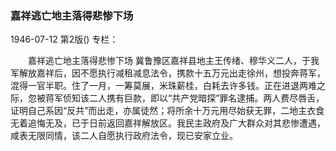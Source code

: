 ### 嘉祥逃亡地主落得悲惨下场

1946-07-12
第2版()
专栏：

　　嘉祥逃亡地主落得悲惨下场
    冀鲁豫区嘉祥县地主王传绪、穆华义二人，于我军解放嘉祥后，因不愿执行减租减息法令，携款十五万元出走徐州，想投奔蒋军，混得一官半职。住了一月，一筹莫展，米珠薪桂，白耗去许多钱。正在进退两难之际，忽被蒋军侦知该二人携有巨款，即以“共产党暗探”罪名逮捕。两人费尽唇舌，证明自己系因“反共”而出走，亦属徒然；将所余十万元用尽始获无罪，二地主衣食无着追悔无及，已于日前返回嘉祥解放区。我民主政府及广大群众对其悲惨遭遇，咸表无限同情，该二人自愿执行政府法令，现已安家立业。
